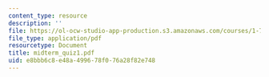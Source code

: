 ```yaml
---
content_type: resource
description: ''
file: https://ol-ocw-studio-app-production.s3.amazonaws.com/courses/1-725j-chemicals-in-the-environment-fate-and-transport-fall-2004/e8bbb6c8e48a499678f076a28f82e748_midterm_quiz1.pdf
file_type: application/pdf
resourcetype: Document
title: midterm_quiz1.pdf
uid: e8bbb6c8-e48a-4996-78f0-76a28f82e748
---
```

